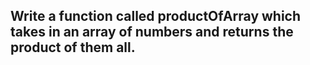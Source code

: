 ## Write a function called productOfArray which takes in an array of numbers and returns the product of them all.
